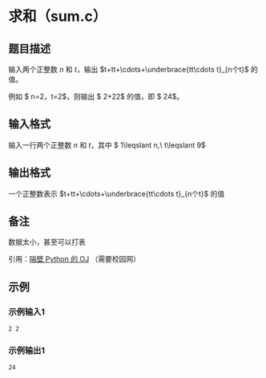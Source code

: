 # 求和（sum.c）

## 题目描述

输入两个正整数 $n$ 和 $t$，输出 $t+tt+\cdots+\underbrace{tt\cdots t}_{n个t}$ 的值。

例如 $ n=2$，$t=2$，则输出 $ 2+22$ 的值，即 $ 24$。

## 输入格式

输入一行两个正整数 $n$ 和 $t$，其中 $ 1\leqslant n,\ t\leqslant 9$

## 输出格式

一个正整数表示 $t+tt+\cdots+\underbrace{tt\cdots t}_{n个t}$ 的值

## 备注

数据太小，甚至可以打表

引用：[隔壁 Python 的 OJ](http://172.26.184.3/JudgeOnline/problem.php?id=1171) （需要校园网）

## 示例

### 示例输入1

```text
2 2
```

### 示例输出1

```text
24
```